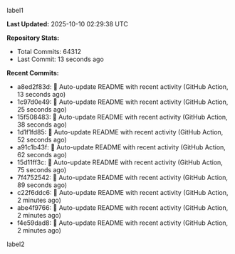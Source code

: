 
label1 
<!-- ACTIVITY_START -->
**Last Updated:** 2025-10-10 02:29:38 UTC

**Repository Stats:**
- Total Commits: 64312
- Last Commit: 13 seconds ago

**Recent Commits:**
- a8ed2f83d: 🤖 Auto-update README with recent activity (GitHub Action, 13 seconds ago)
- 1c97d0e49: 🤖 Auto-update README with recent activity (GitHub Action, 25 seconds ago)
- 15f508483: 🤖 Auto-update README with recent activity (GitHub Action, 38 seconds ago)
- 1d1f1fd85: 🤖 Auto-update README with recent activity (GitHub Action, 52 seconds ago)
- a91c1b43f: 🤖 Auto-update README with recent activity (GitHub Action, 62 seconds ago)
- 15d11ff3c: 🤖 Auto-update README with recent activity (GitHub Action, 75 seconds ago)
- 7f4752542: 🤖 Auto-update README with recent activity (GitHub Action, 89 seconds ago)
- c22f6ddc6: 🤖 Auto-update README with recent activity (GitHub Action, 2 minutes ago)
- abe4f9766: 🤖 Auto-update README with recent activity (GitHub Action, 2 minutes ago)
- f4e59dad8: 🤖 Auto-update README with recent activity (GitHub Action, 2 minutes ago)
<!-- ACTIVITY_END -->

label2
